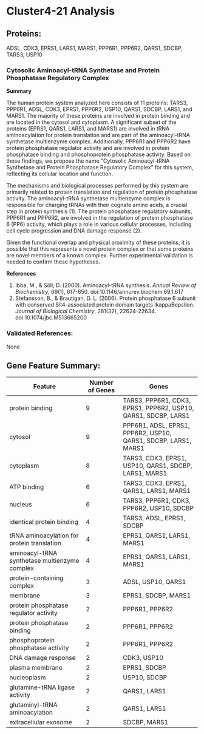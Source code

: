 # Cluster4-21 Analysis

## Proteins: 

ADSL, CDK3, EPRS1, LARS1, MARS1, PPP6R1, PPP6R2, QARS1, SDCBP, TARS3, USP10

### Cytosolic Aminoacyl-tRNA Synthetase and Protein Phosphatase Regulatory Complex

**Summary**

The human protein system analyzed here consists of 11 proteins: TARS3, PPP6R1, ADSL, CDK3, EPRS1, PPP6R2, USP10, QARS1, SDCBP, LARS1, and MARS1. The majority of these proteins are involved in protein binding and are located in the cytosol and cytoplasm. A significant subset of the proteins (EPRS1, QARS1, LARS1, and MARS1) are involved in tRNA aminoacylation for protein translation and are part of the aminoacyl-tRNA synthetase multienzyme complex. Additionally, PPP6R1 and PPP6R2 have protein phosphatase regulator activity and are involved in protein phosphatase binding and phosphoprotein phosphatase activity. Based on these findings, we propose the name "Cytosolic Aminoacyl-tRNA Synthetase and Protein Phosphatase Regulatory Complex" for this system, reflecting its cellular location and function.

The mechanisms and biological processes performed by this system are primarily related to protein translation and regulation of protein phosphatase activity. The aminoacyl-tRNA synthetase multienzyme complex is responsible for charging tRNAs with their cognate amino acids, a crucial step in protein synthesis (1). The protein phosphatase regulatory subunits, PPP6R1 and PPP6R2, are involved in the regulation of protein phosphatase 6 (PP6) activity, which plays a role in various cellular processes, including cell cycle progression and DNA damage response (2).

Given the functional overlap and physical proximity of these proteins, it is possible that this represents a novel protein complex or that some proteins are novel members of a known complex. Further experimental validation is needed to confirm these hypotheses.

**References**

1. Ibba, M., & Söll, D. (2000). Aminoacyl-tRNA synthesis. *Annual Review of Biochemistry*, 69(1), 617-650. doi:10.1146/annurev.biochem.69.1.617
2. Stefansson, B., & Brautigan, D. L. (2006). Protein phosphatase 6 subunit with conserved Sit4-associated protein domain targets IkappaBepsilon. *Journal of Biological Chemistry*, 281(32), 22624-22634. doi:10.1074/jbc.M513665200

### Validated References: 

None





## Gene Feature Summary: 

| Feature | Number of Genes | Genes |
| --- | --- | --- |
| protein binding | 9 | TARS3, PPP6R1, CDK3, EPRS1, PPP6R2, USP10, QARS1, SDCBP, LARS1 |
| cytosol | 9 | PPP6R1, ADSL, EPRS1, PPP6R2, USP10, QARS1, SDCBP, LARS1, MARS1 |
| cytoplasm | 8 | TARS3, CDK3, EPRS1, USP10, QARS1, SDCBP, LARS1, MARS1 |
| ATP binding | 6 | TARS3, CDK3, EPRS1, QARS1, LARS1, MARS1 |
| nucleus | 6 | TARS3, PPP6R1, CDK3, PPP6R2, USP10, SDCBP |
| identical protein binding | 4 | TARS3, ADSL, EPRS1, SDCBP |
| tRNA aminoacylation for protein translation | 4 | EPRS1, QARS1, LARS1, MARS1 |
| aminoacyl-tRNA synthetase multienzyme complex | 4 | EPRS1, QARS1, LARS1, MARS1 |
| protein-containing complex | 3 | ADSL, USP10, QARS1 |
| membrane | 3 | EPRS1, SDCBP, MARS1 |
| protein phosphatase regulator activity | 2 | PPP6R1, PPP6R2 |
| protein phosphatase binding | 2 | PPP6R1, PPP6R2 |
|  phosphoprotein phosphatase activity | 2 | PPP6R1, PPP6R2 |
| DNA damage response | 2 | CDK3, USP10 |
| plasma membrane | 2 | EPRS1, SDCBP |
| nucleoplasm | 2 | USP10, SDCBP |
| glutamine-tRNA ligase activity | 2 | QARS1, LARS1 |
| glutaminyl-tRNA aminoacylation | 2 | QARS1, LARS1 |
| extracellular exosome | 2 | SDCBP, MARS1 |

